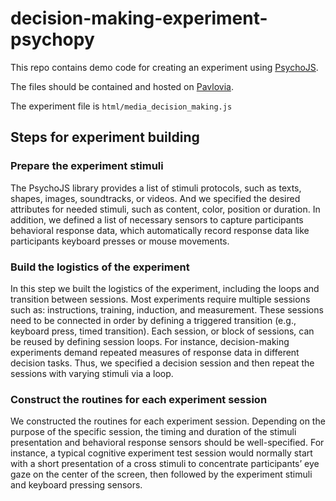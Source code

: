 # decision-making-experiment-psychopy

This repo contains demo code for creating an experiment using [PsychoJS](https://github.com/psychopy/psychojs).

The files should be contained and hosted on [Pavlovia](https://pavlovia.org/).

The experiment file is ```html/media_decision_making.js```

## Steps for experiment building

### Prepare the experiment stimuli 

The PsychoJS library provides a list of stimuli protocols, such as texts, shapes, images, soundtracks, or videos. And we specified the desired attributes for needed stimuli, such as content, color, position or duration. In addition, we defined a list of necessary sensors to capture participants behavioral response data, which automatically record response data like participants keyboard presses or mouse movements.

### Build the logistics of the experiment

In this step we built the logistics of the experiment, including the loops and transition between sessions. Most experiments require multiple sessions such as: instructions, training, induction, and measurement. These sessions need to be connected in order by defining a triggered transition (e.g., keyboard press, timed transition). Each session, or block of sessions, can be reused by defining session loops. For instance, decision-making experiments demand repeated measures of response data in different decision tasks. Thus, we specified a decision session and then repeat the sessions with varying stimuli via a loop. 

### Construct the routines for each experiment session

We constructed the routines for each experiment session. Depending on the purpose of the specific session, the timing and duration of the stimuli presentation and behavioral response sensors should be well-specified. For instance, a typical cognitive experiment test session would normally start with a short presentation of a cross stimuli to concentrate participants’ eye gaze on the center of the screen, then followed by the experiment stimuli and keyboard pressing sensors. 
